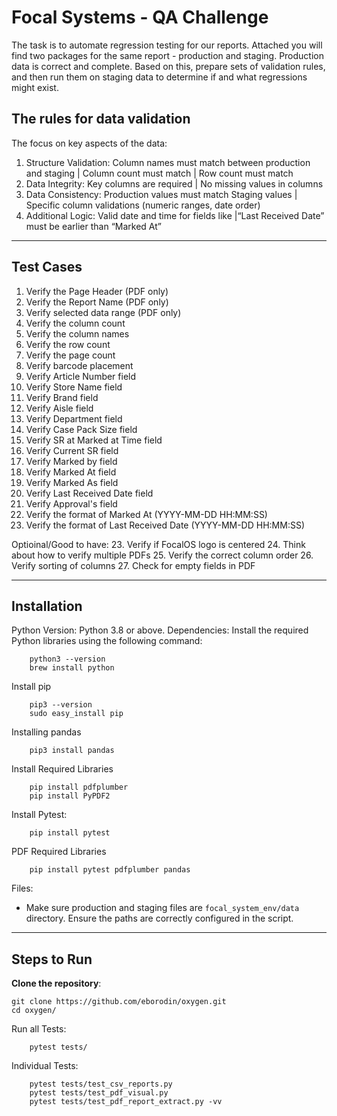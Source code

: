 # Focal Systems - QA Challenge
The task is to automate regression testing for our reports. Attached you will find two packages for the same report - production and staging. Production data is correct and complete. Based on this, prepare sets of validation rules, and then run them on staging data to determine if and what regressions might exist.

## The rules for data validation
The focus on key aspects of the data:

1. Structure Validation:
Column names must match between production and staging
| Column count must match
| Row count must match
2. Data Integrity:
Key columns are required 
| No missing values in columns
3. Data Consistency:
Production values must match Staging values
|	Specific column validations (numeric ranges, date order)
4.	Additional Logic:
Valid date and time for fields like 
|“Last Received Date” must be earlier than “Marked At”
---
## Test Cases
1. Verify the Page Header (PDF only)
2. Verify the Report Name (PDF only)
3. Verify selected data range (PDF only)
4. Verify the column count
4. Verify the column names
5. Verify the row count
6. Verify the page count
7. Verify barcode placement 
8. Verify Article Number field
9. Verify Store Name field
10. Verify Brand field
11. Verify Aisle field
12. Verify Department field
13. Verify Case Pack Size field
14. Verify SR at Marked at Time field
15. Verify Current SR field
16. Verify Marked by field
17. Verify Marked At field
18. Verify Marked As field
19. Verify Last Received Date field
20. Verify Approval's field
21. Verify the format of Marked At (YYYY-MM-DD HH:MM:SS)
22. Verify the format of Last Received Date (YYYY-MM-DD HH:MM:SS)

Optioinal/Good to have:
23. Verify if FocalOS logo is centered
24. Think about how to verify multiple PDFs
25. Verify the correct column order
26. Verify sorting of columns
27. Check for empty fields in PDF

---
## Installation

Python Version: Python 3.8 or above.
Dependencies: Install the required Python libraries using the following command:

        python3 --version
        brew install python

Install pip

        pip3 --version
        sudo easy_install pip

Installing pandas

        pip3 install pandas

Install Required Libraries

        pip install pdfplumber
        pip install PyPDF2

Install Pytest:

        pip install pytest

PDF Required Libraries

        pip install pytest pdfplumber pandas

Files:

*	Make sure production and staging files are ```focal_system_env/data``` directory. Ensure the paths are correctly configured in the script.

---
## Steps to Run

**Clone the repository**:

    git clone https://github.com/eborodin/oxygen.git
    cd oxygen/ 


Run all Tests:

        pytest tests/

Individual Tests:

        pytest tests/test_csv_reports.py
        pytest tests/test_pdf_visual.py
        pytest tests/test_pdf_report_extract.py -vv
